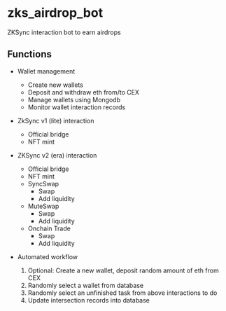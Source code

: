 # zks_airdrop_bot
 
ZKSync interaction bot to earn airdrops 

## Functions
+ Wallet management
    - Create new wallets
    - Deposit and withdraw eth from/to CEX
    - Manage wallets using Mongodb
    - Monitor wallet interaction records

+ ZkSync v1 (lite) interaction
    - Official bridge
    - NFT mint

+ ZKSync v2 (era) interaction
    - Official bridge
    - NFT mint
    - SyncSwap
        + Swap
        + Add liquidity
    - MuteSwap
        + Swap
        + Add liquidity
    - Onchain Trade
        + Swap
        + Add liquidity

+ Automated workflow
    1. Optional: Create a new wallet, deposit random amount of eth from CEX
    2. Randomly select a wallet from database
    3. Randomly select an unfinished task from above interactions to do
    4. Update intersection records into database